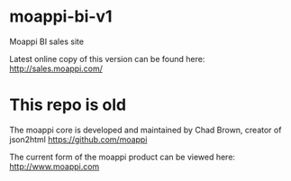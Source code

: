 moappi-bi-v1
============

Moappi BI sales site

Latest online copy of this version can be found here:  
http://sales.moappi.com/

This repo is old
================
The moappi core is developed and maintained by Chad Brown, creator of json2html https://github.com/moappi

The current form of the moappi product can be viewed here: http://www.moappi.com

